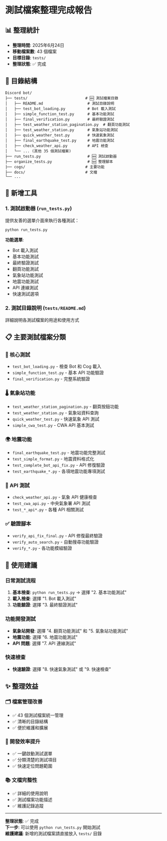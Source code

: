 # 測試檔案整理完成報告

## 📊 整理統計

- **整理時間**: 2025年6月24日
- **移動檔案數**: 43 個檔案
- **目標目錄**: `tests/`
- **整理狀態**: ✅ 完成

## 📁 目錄結構

```
Discord bot/
├── tests/                          # 🆕 測試檔案目錄
│   ├── README.md                    # 測試目錄說明
│   ├── test_bot_loading.py          # Bot 載入測試
│   ├── simple_function_test.py      # 基本功能測試
│   ├── final_verification.py        # 最終驗證測試
│   ├── test_weather_station_pagination.py  # 翻頁功能測試
│   ├── test_weather_station.py      # 氣象站功能測試
│   ├── quick_weather_test.py        # 快速氣象測試
│   ├── final_earthquake_test.py     # 地震功能測試
│   ├── check_weather_api.py         # API 檢查
│   └── ... (其他 35 個測試檔案)
├── run_tests.py                     # 🆕 測試啟動器
├── organize_tests.py                # 🆕 整理腳本
├── cogs/                           # 主要功能
├── docs/                           # 文檔
└── ...
```

## 🚀 新增工具

### 1. 測試啟動器 (`run_tests.py`)
提供友善的選單介面來執行各種測試：

```bash
python run_tests.py
```

**功能選單**:
- Bot 載入測試
- 基本功能測試
- 最終驗證測試
- 翻頁功能測試
- 氣象站功能測試
- 地震功能測試
- API 連線測試
- 快速測試選項

### 2. 測試目錄說明 (`tests/README.md`)
詳細說明各測試檔案的用途和使用方式

## 📋 主要測試檔案分類

### 🔧 核心測試
- `test_bot_loading.py` - 檢查 Bot 和 Cog 載入
- `simple_function_test.py` - 基本 API 功能驗證
- `final_verification.py` - 完整系統驗證

### 🌡️ 氣象站功能
- `test_weather_station_pagination.py` - 翻頁按鈕功能
- `test_weather_station.py` - 氣象站資料查詢
- `quick_weather_test.py` - 快速氣象 API 測試
- `simple_cwa_test.py` - CWA API 基本測試

### 🌍 地震功能
- `final_earthquake_test.py` - 地震功能完整測試
- `test_simple_format.py` - 地震資料格式化
- `test_complete_bot_api_fix.py` - API 修復驗證
- `test_earthquake_*.py` - 各項地震功能專項測試

### 🔗 API 測試
- `check_weather_api.py` - 氣象 API 健康檢查
- `test_cwa_api.py` - 中央氣象署 API 測試
- `test_*_api*.py` - 各種 API 相關測試

### ✅ 驗證腳本
- `verify_api_fix_final.py` - API 修復最終驗證
- `verify_auto_search.py` - 自動搜尋功能驗證
- `verify_*.py` - 各功能模組驗證

## 🎯 使用建議

### 日常測試流程
1. **基本檢查**: `python run_tests.py` → 選擇 "2. 基本功能測試"
2. **載入檢查**: 選擇 "1. Bot 載入測試"
3. **功能驗證**: 選擇 "3. 最終驗證測試"

### 功能開發測試
- **氣象站開發**: 選擇 "4. 翻頁功能測試" 和 "5. 氣象站功能測試"
- **地震功能**: 選擇 "6. 地震功能測試"
- **API 問題**: 選擇 "7. API 連線測試"

### 快速檢查
- **快速驗證**: 選擇 "8. 快速氣象測試" 或 "9. 快速檢查"

## ✨ 整理效益

### 🗂️ 檔案管理改善
- ✅ 43 個測試檔案統一管理
- ✅ 清晰的目錄結構
- ✅ 便於維護和擴展

### 🚀 開發效率提升
- ✅ 一鍵啟動測試選單
- ✅ 分類清楚的測試項目
- ✅ 快速定位問題範圍

### 📚 文檔完整性
- ✅ 詳細的使用說明
- ✅ 測試檔案功能描述
- ✅ 維護記錄追蹤

---

**整理狀態**: ✅ 完成  
**下一步**: 可以使用 `python run_tests.py` 開始測試  
**維護建議**: 新增的測試檔案請直接放入 `tests/` 目錄
